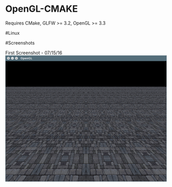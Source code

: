 # OpenGL-CMAKE

Requires CMake, GLFW >= 3.2, OpenGL >= 3.3

#Linux


#Screenshots

First Screenshot - 07/15/16
![Alt text](screenshots/First.png?raw=true "First screenshot")
